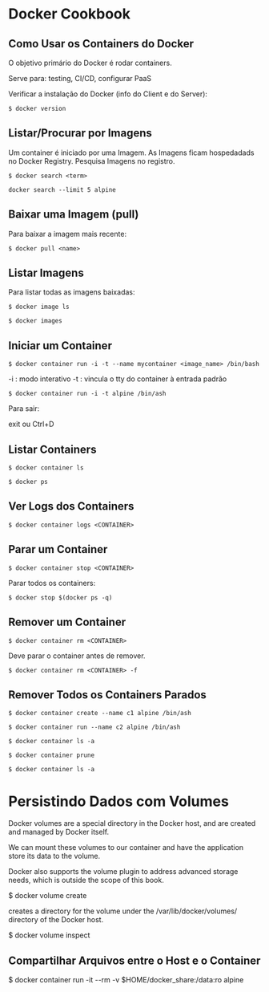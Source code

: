 # Docker Cookbook

## Como Usar os Containers do Docker

O objetivo primário do Docker é rodar containers.

Serve para: testing, CI/CD, configurar PaaS

Verificar a instalação do Docker (info do Client e do Server):

```
$ docker version
```

## Listar/Procurar por Imagens

Um container é iniciado por uma Imagem. As Imagens ficam hospedadads no Docker Registry. Pesquisa Imagens no registro.

```
$ docker search <term>
```

```
docker search --limit 5 alpine 
```

## Baixar uma Imagem (pull)

Para baixar a imagem mais recente:

```
$ docker pull <name>
```

## Listar Imagens

Para listar todas as imagens baixadas:

```
$ docker image ls

$ docker images
```

## Iniciar um Container

```
$ docker container run -i -t --name mycontainer <image_name> /bin/bash
```

-i : modo interativo
-t : vincula o tty do container à entrada padrão

```
$ docker container run -i -t alpine /bin/ash
```

Para sair:

exit ou Ctrl+D

## Listar Containers

```
$ docker container ls

$ docker ps
```
## Ver Logs dos Containers

```
$ docker container logs <CONTAINER>
```

## Parar um Container

```
$ docker container stop <CONTAINER>
```

Parar todos os containers:

```
$ docker stop $(docker ps -q)
```

## Remover um Container

```
$ docker container rm <CONTAINER>
```

Deve parar o container antes de remover.

```
$ docker container rm <CONTAINER> -f
```

## Remover Todos os Containers Parados

```
$ docker container create --name c1 alpine /bin/ash

$ docker container run --name c2 alpine /bin/ash

$ docker container ls -a

$ docker container prune

$ docker container ls -a
```

# Persistindo Dados com Volumes

Docker volumes are a special directory in the Docker host, and are created and managed by Docker itself. 

We can mount these volumes to our container and have the application store its data to the volume. 

Docker also supports the volume plugin to address advanced storage needs, which is outside the scope of this book.

$ docker volume create <NAME>

creates a directory for the volume under the /var/lib/docker/volumes/ directory of the Docker host.

$ docker volume inspect

## Compartilhar Arquivos entre o Host e o Container

$ docker container run -it --rm -v $HOME/docker_share:/data:ro alpine 

#


